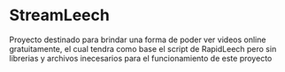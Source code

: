 # StreamLeech
Proyecto destinado para brindar una forma de poder ver videos online gratuitamente, el cual tendra como base el script de RapidLeech pero sin librerias y archivos inecesarios para el funcionamiento de este proyecto
